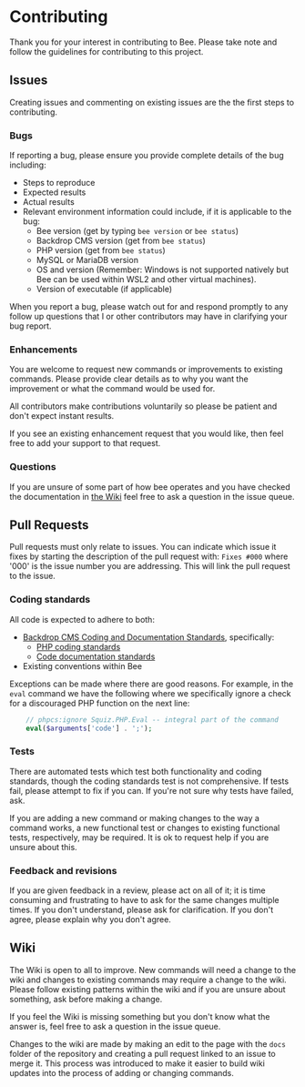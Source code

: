 # Contributing
Thank you for your interest in contributing to Bee. Please take note and follow
the guidelines for contributing to this project.

## Issues
Creating issues and commenting on existing issues are the the first steps to
contributing.

### Bugs
If reporting a bug, please ensure you provide complete details of the bug
including:
- Steps to reproduce
- Expected results
- Actual results
- Relevant environment information could include, if it is applicable to the
bug:
  - Bee version (get by typing `bee version` or `bee status`)
  - Backdrop CMS version (get from `bee status`)
  - PHP version (get from `bee status`)
  - MySQL or MariaDB version
  - OS and version (Remember: Windows is not supported natively but Bee can be
  used within WSL2 and other virtual machines).
  - Version of executable (if applicable)

When you report a bug, please watch out for and respond promptly to any follow
up questions that I or other contributors may have in clarifying your bug
report.

### Enhancements
You are welcome to request new commands or improvements to existing commands.
Please provide clear details as to why you want the improvement or what the
command would be used for.

All contributors make contributions voluntarily so please be patient and don't
expect instant results.

If you see an existing enhancement request that you would like, then feel free
to add your support to that request.

### Questions
If you are unsure of some part of how bee operates and you have checked the
documentation in [the Wiki](https://github.com/backdrop-contrib/bee/wiki) feel
free to ask a question in the issue queue.

## Pull Requests
Pull requests must only relate to issues. You can indicate which issue it fixes
by starting the description of the pull request with:
`Fixes #000` where '000' is the issue number you are addressing. This will link
the pull request to the issue.

### Coding standards
All code is expected to adhere to both:
- [Backdrop CMS Coding and Documentation Standards](https://docs.backdropcms.org/documentation/coding-and-documentation-standards), specifically:
  - [PHP coding standards](https://docs.backdropcms.org/php-standards)
  - [Code documentation standards](https://docs.backdropcms.org/doc-standards)
- Existing conventions within Bee

Exceptions can be made where there are good reasons. For example, in the `eval`
command we have the following where we specifically ignore a check for a
discouraged PHP function on the next line:

```php
    // phpcs:ignore Squiz.PHP.Eval -- integral part of the command
    eval($arguments['code'] . ';');
```

### Tests
There are automated tests which test both functionality and coding standards,
though the coding standards test is not comprehensive. If tests fail, please
attempt to fix if you can. If you're not sure why tests have failed, ask.

If you are adding a new command or making changes to the way a command works, a
new functional test or changes to existing functional tests, respectively, may 
be required. It is ok to request help if you are unsure about this.

### Feedback and revisions
If you are given feedback in a review, please act on all of it; it is time
consuming and frustrating to have to ask for the same changes multiple times.
If you don't understand, please ask for clarification. If you don't agree,
please explain why you don't agree.

## Wiki
The Wiki is open to all to improve. New commands will need a change to the wiki
and changes to existing commands may require a change to the wiki.
Please follow existing patterns within the wiki and if you are unsure about
something, ask before making a change.

If you feel the Wiki is missing something but you don't know what the answer
is, feel free to ask a question in the issue queue.

Changes to the wiki are made by making an edit to the page with the `docs`
folder of the repository and creating a pull request linked to an issue to
merge it. This process was introduced to make it easier to build wiki updates
into the process of adding or changing commands.
